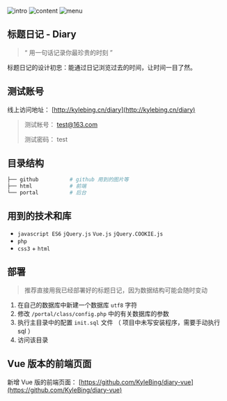 
![intro](https://github.com/KyleBing/diary/blob/master/github/intro.png?raw=true)
![content](https://github.com/KyleBing/diary/blob/master/github/intro-content.png?raw=true)
![menu](https://github.com/KyleBing/diary/blob/master/github/intro-menu.png?raw=true)


## 标题日记 - Diary

> “ 用一句话记录你最珍贵的时刻 ”

标题日记的设计初忠：能通过日记浏览过去的时间，让时间一目了然。




## 测试账号

线上访问地址： [http://kylebing.cn/diary](http://kylebing.cn/diary)

> 测试帐号： test@163.com
>
> 测试密码： test




## 目录结构

```bash
├── github          # github 用到的图片等
├── html            # 前端
└── portal          # 后台
```


## 用到的技术和库

- `javascript ES6` `jQuery.js` `Vue.js` `jQuery.COOKIE.js`
- `php`
- `css3` + `html`


## 部署

> 推荐直接用我已经部署好的标题日记，因为数据结构可能会随时变动

1. 在自己的数据库中新建一个数据库 `utf8` 字符
2. 修改 `/portal/class/config.php` 中的有关数据库的参数
3. 执行主目录中的配置 `init.sql` 文件 （ 项目中未写安装程序，需要手动执行sql ）
4. 访问该目录



## Vue 版本的前端页面

新增 Vue 版的前端页面： [https://github.com/KyleBing/diary-vue](https://github.com/KyleBing/diary-vue)

